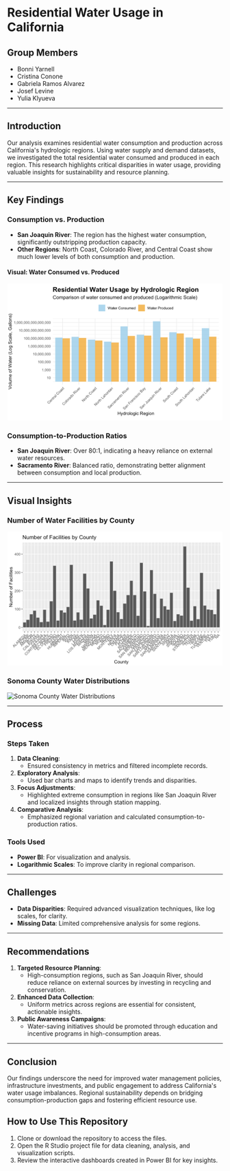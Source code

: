 # Residential Water Usage in California

## Group Members
- Bonni Yarnell
- Cristina Conone
- Gabriela Ramos Alvarez
- Josef Levine
- Yulia Klyueva

---

## Introduction
Our analysis examines residential water consumption and production across California's hydrologic regions. Using water supply and demand datasets, we investigated the total residential water consumed and produced in each region. This research highlights critical disparities in water usage, providing valuable insights for sustainability and resource planning.

---

## Key Findings

### **Consumption vs. Production**
- **San Joaquin River**: The region has the highest water consumption, significantly outstripping production capacity.
- **Other Regions**: North Coast, Colorado River, and Central Coast show much lower levels of both consumption and production.

#### Visual: Water Consumed vs. Produced
![Water Consumed vs. Produced](images/WaterConsumedvsProduced.png)

### **Consumption-to-Production Ratios**
- **San Joaquin River**: Over 80:1, indicating a heavy reliance on external water resources.
- **Sacramento River**: Balanced ratio, demonstrating better alignment between consumption and local production.

---

## Visual Insights

### **Number of Water Facilities by County**
![Number of Water Facilities by County](images/NumberWaterFacilitiesbyCounty.png)

### **Sonoma County Water Distributions**
![Sonoma County Water Distributions](images/SonomaCountyWaterDistributions.png)

---

## Process

### **Steps Taken**
1. **Data Cleaning**:
   - Ensured consistency in metrics and filtered incomplete records.
2. **Exploratory Analysis**:
   - Used bar charts and maps to identify trends and disparities.
3. **Focus Adjustments**:
   - Highlighted extreme consumption in regions like San Joaquin River and localized insights through station mapping.
4. **Comparative Analysis**:
   - Emphasized regional variation and calculated consumption-to-production ratios.

### **Tools Used**
- **Power BI**: For visualization and analysis.
- **Logarithmic Scales**: To improve clarity in regional comparison.

---

## Challenges
- **Data Disparities**: Required advanced visualization techniques, like log scales, for clarity.
- **Missing Data**: Limited comprehensive analysis for some regions.

---

## Recommendations
1. **Targeted Resource Planning**:
   - High-consumption regions, such as San Joaquin River, should reduce reliance on external sources by investing in recycling and conservation.
2. **Enhanced Data Collection**:
   - Uniform metrics across regions are essential for consistent, actionable insights.
3. **Public Awareness Campaigns**:
   - Water-saving initiatives should be promoted through education and incentive programs in high-consumption areas.

---

## Conclusion
Our findings underscore the need for improved water management policies, infrastructure investments, and public engagement to address California's water usage imbalances. Regional sustainability depends on bridging consumption-production gaps and fostering efficient resource use.


## How to Use This Repository
1. Clone or download the repository to access the files.
2. Open the R Studio project file for data cleaning, analysis, and visualization scripts.
3. Review the interactive dashboards created in Power BI for key insights.

